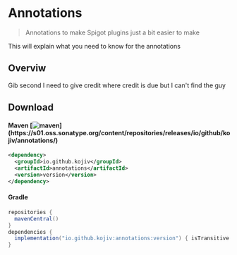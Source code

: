 # Annotations

> Annotations to make Spigot plugins just a bit easier to make

This will explain what you need to know for the annotations

## Overviw

Gib second I need to give credit where credit is due but I can't find the guy

## Download

#### Maven [![maven]([https://img.shields.io/maven-central/v/io.github.kojiv/annotations](https://img.shields.io/maven-central/v/io.github.kojiv/annotations?versionPrefix=1.0.1))](https://s01.oss.sonatype.org/content/repositories/releases/io/github/kojiv/annotations/)

```xml
<dependency>
  <groupId>io.github.kojiv</groupId>
  <artifactId>annotations</artifactId>
  <version>version</version>
</dependency>
```
#### Gradle

```gradle
repositories {
  mavenCentral()
}
dependencies {
  implementation("io.github.kojiv:annotations:version") { isTransitive = false }
}
```

